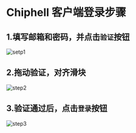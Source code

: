 # Chiphell 客户端登录步骤

## 1.填写邮箱和密码，并点击`验证`按钮

![setp1](https://github.com/yancaisun/yancaisun.github.io/assets/145001901/47fcf708-0a5f-4cf3-90b0-3ba292bf5ea6)

## 2.拖动验证，对齐滑块

![step2](https://github.com/yancaisun/yancaisun.github.io/assets/145001901/22f735e9-e17b-4170-9dbe-e4e652c4737e)


## 3.验证通过后，点击`登录`按钮

![step3](https://github.com/yancaisun/yancaisun.github.io/assets/145001901/f2ff3c13-bd0d-44ee-aa43-1afad2c67e67)

